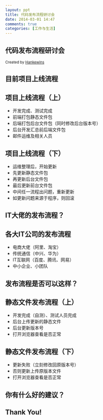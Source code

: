 ```yaml
---
layout: ppt
title: 代码发布流程研讨会
date: 2014-03-01 14:47
comments: true
categories: [工作与生活]
---
```


<section>
    <h1>代码发布流程研讨会</h1>
    <p><small>Created by <a href="http://hankewins.com/">Hankewins</a></small></p>
</section>

<section>
    <h2>目前项目上线流程</h2>
</section>

<section>
    <h2>项目上线流程（上）</h2>
    <ul>
        <li>开发完成、测试完成</li>
        <li>前端打包静态文件包</li>
        <li>后端打包后台文件包（同时修改后台版本号）</li>
        <li>后台开发汇总前后端文件包</li>
        <li>邮件运维及相关人员</li>
    </ul>
</section>

<section>
    <h2>项目上线流程（下）</h2>
    <ul>
        <li>运维整理后，开始更新</li>
        <li>先更新静态文件包</li>
        <li>再更新后台文件包</li>
        <li>最后更新前台文件包</li>
        <li>中间任一流程出问题，重新更新</li>
        <li>如更新问题来源于程序，则回滚</li>
    </ul>
</section>

<section>
    <h2>IT大佬的发布流程？</h2>
</section>

<section>
    <h2>各大IT公司的发布流程</h2>
    <ul>
        <li>电商大佬（阿里、淘宝）</li>
        <li>传统通信（中兴、华为）</li>
        <li>IT互联网（百度、腾讯、网易）</li>
        <li>中小企业、小团队</li>
    </ul>
</section>

<section>
    <h2>发布流程是否可以这样？</h2>
</section>

<section>
    <h2>静态文件发布流程（上）</h2>
    <ul>
        <li>开发完成（自测）、测试人员完成</li>
        <li>后台上传更新的静态文件</li>
        <li>后台更新版本号</li>
        <li>打开浏览器查看是否正常</li>
    </ul>
</section>

<section>
    <h2>静态文件发布流程（下）</h2>
    <ul>
        <li>更新失败（立刻修改回原版本号）</li>
        <li>否则更新上传原版本文件</li>
        <li>打开浏览器查看是否正常</li>
    </ul>
</section>

<section>
    <h2>你有什么好的建议？</h2>
</section>

<section>
    <h2>Thank You!</h2>
</section>
    